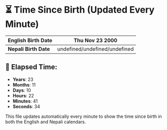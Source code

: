 # ⏳ Time Since Birth (Updated Every Minute)

| **English Birth Date** | Thu Nov 23 2000 |
|------------------------|-------------------------------------|
| **Nepali Birth Date**  | undefined/undefined/undefined                  |

## 📅 Elapsed Time:

- **Years**: 23
- **Months**: 11
- **Days**: 10
- **Hours**: 22
- **Minutes**: 41
- **Seconds**: 34

This file updates automatically every minute to show the time since birth in both the English and Nepali calendars.